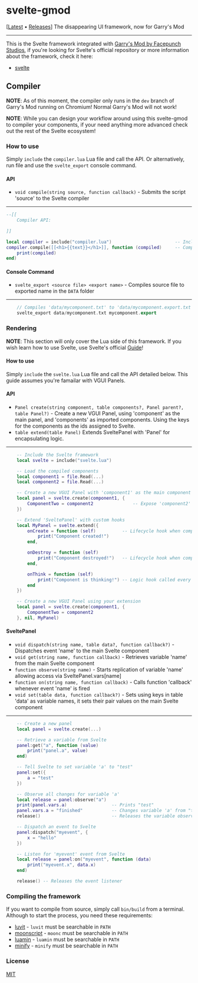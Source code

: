 # svelte-gmod
[[Latest](https://github.com/novacbn/svelte-gmod/releases/latest) &bullet; [Releases](https://github.com/novacbn/svelte-gmod/releases)]
The disappearing UI framework, now for Garry's Mod

---

This is the Svelte framework integrated with [Garry's Mod by Facepunch Studios](https://gmod.facepunch.com), if you're looking for Svelte's official repository or more information about the framework, check it here:

* [svelte](https://github.com/sveltejs/svelte)

## Compiler
**NOTE**: As of this moment, the compiler only runs in the ``dev`` branch of Garry's Mod running on Chromium! Normal Garry's Mod will not work!

**NOTE**: While you can design your workflow around using this svelte-gmod to compiler your components, if your need anything more advanced check out the rest of the Svelte ecosystem!

### How to use
Simply ``include`` the ``compiler.lua`` Lua file and call the API. Or alternatively, run file and use the ``svelte_export`` console command.

#### API
* ``void compile(string source, function callback)`` - Submits the script 'source' to the Svelte compiler
---
```lua
--[[
    Compiler API:
        
]]

local compiler = include("compiler.lua")                        -- Include the compiler
compiler.compile([[<h1>{{text}}</h1>]], function (compiled)     -- Compile a Svelte component
    print(compiled)
end)
```

#### Console Command
* ``svelte_export <source file> <export name>`` - Compiles source file to exported name in the ``DATA`` folder
---
```c++
    // Compiles 'data/mycomponent.txt' to 'data/mycomponent.export.txt'
    svelte_export data/mycomponent.txt mycomponent.export
```

### Rendering
**NOTE**: This section will only cover the Lua side of this framework. If you wish learn how to use Svelte, use Svelte's official [Guide](https://svelte.technology/guide)!

#### How to use
Simply ``include`` the ``svelte.lua`` Lua file and call the API detailed below. This guide assumes you're famailar with VGUI Panels.

#### API
* ``Panel create(string component, table components?, Panel parent?, table Panel?)`` - Create a new VGUI Panel, using 'component' as the main panel, and 'components' as imported components. Using the keys for the components as the ids assigned to Svelte.
* ``table extend(table Panel)`` Extends SveltePanel with 'Panel' for encapsulating logic.
---
```lua
    -- Include the Svelte framework
    local svelte = include("svelte.lua")

    -- Load the compiled components
    local component1 = file.Read(...)
    local component2 = file.Read(...)

    -- Create a new VGUI Panel with 'component1' as the main component
    local panel = svelte.create(component1, {
        ComponentTwo = component2               -- Expose 'component2' as 'ComponentTwo' to Svelte
    })

    -- Extend 'SveltePanel' with custom hooks
    local MyPanel = svelte.extend({
        onCreate = function (self)          -- Lifecycle hook when component is created
            print("Component created!")
        end,

        onDestroy = function (self)
            print("Component destroyed!")   -- Lifecycle hook when component is about to be destroyed
        end,

        onThink = function (self)
            print("Component is thinking!") -- Logic hook called every frame
        end
    })

    -- Create a new VGUI Panel using your extension
    local panel = svelte.create(component1, {
        ComponentTwo = component2
    }, nil, MyPanel)
```

#### SveltePanel
* ``void dispatch(string name, table data?, function callback?)`` - Dispatches event 'name' to the main Svelte component
* ``void get(string name, function callback)`` - Retrieves variable 'name' from the main Svelte component
* ``function observe(string name)`` - Starts replication of variable 'name' allowing access via SveltePanel.vars[name]
* ``function on(string name, function callback)`` - Calls function 'callback' whenever event 'name' is fired
* ``void set(table data, function callback?)`` - Sets using keys in table 'data' as variable names, it sets their pair values on the main Svelte component
---
```lua
    -- Create a new panel
    local panel = svelte.create(...)

    -- Retrieve a variable from Svelte
    panel:get("a", function (value)
        print("panel.a", value)
    end)

    -- Tell Svelte to set variable 'a' to "test"
    panel:set({
        a = "test"
    })

    -- Observe all changes for variable 'a'
    local release = panel:observe("a")
    print(panel.vars.a)                 -- Prints "test"
    panel.vars.a = "finished"           -- Changes variable 'a' from "test" to "finished"
    release()                           -- Releases the variable observer

    -- Dispatch an event to Svelte
    panel:dispatch("myevent", {
        x = "hello"
    })

    -- Listen for 'myevent' event from Svelte
    local release = panel:on("myevent", function (data)
        print("myevent.x", data.x)
    end)

    release() -- Releases the event listener
```

### Compiling the framework
If you want to compile from source, simply call ``bin/build`` from a terminal. Although to start the process, you need these requirements:
* [luvit](https://luvit.io/) - ``luvit`` must be searchable in ``PATH``
* [moonscript](http://moonscript.org) - ``moonc`` must be searchable in ``PATH``
* [luamin](https://github.com/mathiasbynens/luamin) - ``luamin`` must be searchable in ``PATH``
* [minify](github.com/coderaiser/minify) - ``minify`` must be searchable in ``PATH``

### License

[MIT](LICENSE)